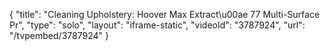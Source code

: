 {
    "title": "Cleaning Upholstery: Hoover Max Extract\u00ae 77 Multi-Surface Pr",
    "type": "solo",
    "layout": "iframe-static",
    "videoId": "3787924",
    "url": "\/tvpembed\/3787924"
}